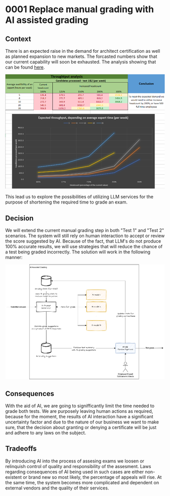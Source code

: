 # 0001 Replace manual grading with AI assisted grading

## Context

There is an expected raise in the demand for architect certification as well as planned expansion to new markets. The forcasted numbers show that our current capability will soon be exhausted.
The analysis showing that can be found [here](../Feasibility%20Analysis.xlsx).  

![Expected throughput](ADR0001-throughput.png "Expected throughput")

This lead us to explore the possibilities of utilizing LLM services for the purpose of shortening the required time to grade an exam.

## Decision

We will extend the current manual grading step in both "Test 1" and "Test 2" scenarios. The system will still rely on human interaction to accept or review the score suggested by AI.
Because of the fact, that LLM's do not produce 100% accurate results, we will use strategies that will reduce the chance of a test being graded incorrectly.
The solution will work in the following manner:

![AI assisted grading](ADR0001-ai-assisted-grading.png "AI assisted grading")

## Consequences

With the aid of AI, we are going to signifficantly limit the time needed to grade both tests.
We are purposely leaving human actions as required, because for the moment, the results of AI interaction have a significant uncertainty factor
and due to the nature of our business we want to make sure, that the decision about granting or denying a certificate will be just and adhere to any laws on the subject.  

## Tradeoffs

By introducing AI into the process of assesing exams we loosen or relinquish control of quality and responsibility of the assesment.
Laws regarding consequences of AI being used in such cases are either non-existent or brand new so most likely, the percentage of appeals will rise.
At the same time, the system becomes more complicated and dependent on external vendors and the quality of their services.
